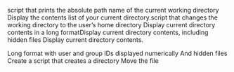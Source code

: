 script that prints the absolute path name of the current working directory
Display the contents list of your current directory.script that changes the working directory to the user’s home directory
Display current directory contents in a long formatDisplay current directory contents, including hidden files
Display current directory contents.

Long format
with user and group IDs displayed numerically
And hidden files
Create a script that creates a directory
Move the file
